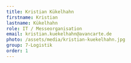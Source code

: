 ```yaml
---
title: Kristian Kükelhahn
firstname: Kristian
lastname: Kükelhahn
role: IT / Messeorganisation
email: kristian.kuekelhahn@avancarte.de
photo: /assets/media/kristian-kuekelhahn.jpg
group: 7-Logistik
order: 1
---
```


